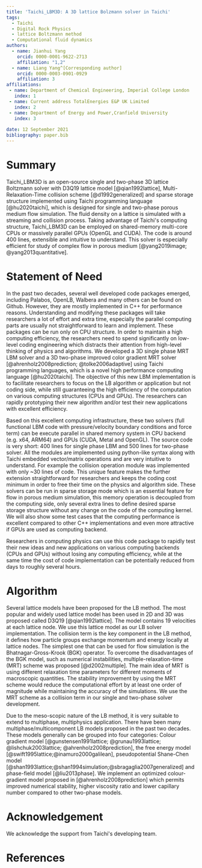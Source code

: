 ```yaml
---
title: 'Taichi_LBM3D: A 3D lattice Bolzmann solver in Taichi'
tags:
  - Taichi
  - Digital Rock Physics
  - lattice Boltzmann method
  - Computational fluid dynamics
authors:
  - name: Jianhui Yang
    orcid: 0000-0001-9622-2713
    affiliation: "1,2"
  - name: Liang Yang^[Corresponding author]
    orcid: 0000-0003-0901-0929
    affiliation: 3
affiliations:
 - name: Department of Chemical Engineering, Imperial College London
   index: 1
 - name: Current address TotalEnergies E&P UK Limited
   index: 2
 - name: Department of Energy and Power,Cranfield University
   index: 3
  
date: 12 September 2021
bibliography: paper.bib
---
```


# Summary
Taichi_LBM3D is an open-source single and two-phase 3D lattice Boltzmann solver with D3Q19 lattice model [@qian1992lattice], Multi-Relaxation-Time collision scheme [@d1992generalized] and sparse storage structure implemented using Taichi programming language [@hu2020taichi], which is designed for single and two-phase porous medium flow simulation. The fluid density on a lattice is simulated with a streaming and collision process. Taking advantage of Taichi's computing structure, Taichi_LBM3D can be employed on shared-memory multi-core CPUs or massively parallel GPUs (OpenGL and CUDA). The code is around 400 lines, extensible and intuitive to understand. This solver is especially efficient for study of complex flow in porous medium [@yang2019image; @yang2013quantitative].

# Statement of Need
In the past two decades, several well developed code packages emerged, including Palabos, OpenLB, Walbera and many others can be found on Github. However, they are mostly implemented in C++ for performance reasons. Understanding and modifying these packages will take researchers a lot of effort and extra time, especially the parallel computing parts are usually not straightforward to learn and implement. These packages can be run only on CPU structure. In order to maintain a high computing efficiency, the researchers need to spend significantly on low-level coding engineering which distracts their attention from high-level thinking of physics and algorithms. We developed a 3D single phase MRT LBM solver and a 3D two-phase improved color gradient MRT solver [@ahrenholz2008prediction; @tolke2006adaptive] using Taichi programming languages, which is a novel high performance computing language [@hu2020taichi]. The objective of this new LBM implementation is to facilitate researchers to focus on the LB algorithm or application but not coding side, while still guaranteeing the high efficiency of the computation on various computing structures (CPUs and GPUs). The researchers can rapidly prototyping their new algorithm and/or test their new applications with excellent efficiency. 

Based on this excellent computing infrastructure, these two solvers (full functional LBM code with pressure/velocity boundary conditions and force term) can be execute parallel in shared memory system in CPU backend (e.g. x64, ARM64) and GPUs (CUDA, Metal and OpenGL). The source code is very short: 400 lines for single phase LBM and 500 lines for two-phase solver. All the modules are implemented using python-like syntax along with Taichi embedded vector/matrix operations and are very intuitive to understand. For example the collision operation module was implemented with only ~30 lines of code. This unique feature makes the further extension straightforward for researchers and keeps the coding cost minimum in order to free their time on the physics and algorithm side. These solvers can be run in sparse storage mode which is an essential feature for flow in porous medium simulation, this memory operation is decoupled from the computing side, only several extra lines to define desired sparse storage structure without any change on the code of the computing kernel. We will also show some test cases that the computing performance is excellent compared to other C++ implementations and even more attractive if GPUs are used as computing backend.

Researchers in computing physics can use this code package to rapidly test their new ideas and new applications on various computing backends (CPUs and GPUs) without losing any computing efficiency, while at the same time the cost of code implementation can be potentially reduced from days to roughly several hours.

# Algorithm
Several lattice models have been proposed for the LB method. The most popular and widely used lattice model has been used in 2D and 3D was proposed called D3Q19 [@qian1992lattice]. The model contains 19 velocities at each lattice node. We use this lattice model as our LB solver implementation. The collision term is the key component in the LB method, it defines how particle groups exchange momentum and energy locally at lattice nodes. The simplest one that can be used for flow simulation is the Bhatnagar-Gross-Krook (BGK) operator. To overcome the disadvantages of the BGK model, such as numerical instabilities, multiple-relaxation-time (MRT) scheme was proposed [@d2002multiple]. The main idea of MRT is using different relaxation time parameters for different moments of macroscopic quantities. The stability improvement by using the MRT scheme would reduce the computational effort by at least one order of magnitude while maintaining the accuracy of the simulations. We use the MRT scheme as a collision term in our single and two-phase solver development.

Due to the meso-scopic nature of the LB method, it is very suitable to extend to multiphase, multiphysics application. There have been many multiphase/multicomponent LB models proposed in the past two decades. These models generally can be grouped into four categories: Colour gradient model [@gunstensen1991lattice; @grunau1993lattice; @lishchuk2003lattice; @ahrenholz2008prediction], the free energy model [@swift1995lattice;@inamuro2000galilean], pseudopotential Shane-Chen model [@shan1993lattice;@shan1994simulation;@sbragaglia2007generalized] and phase-field model [@liu2013phase]. We implement an optimized colour-gradient model  proposed in [@ahrenholz2008prediction] which permits improved numerical stability, higher viscosity ratio and lower capillary number compared to other two-phase models. 

# Acknowledgement
We acknowledge the support from Taichi's developing team.

# References


